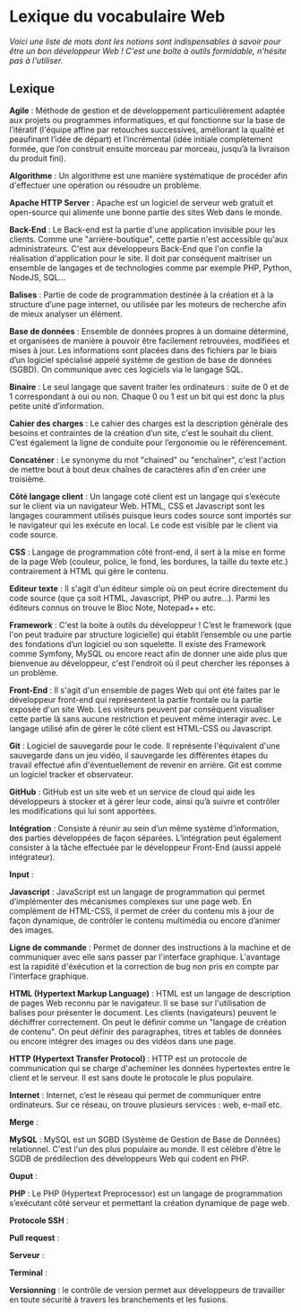 # Lexique du vocabulaire Web

*Voici une liste de mots dont les notions sont indispensables à savoir pour être un bon développeur Web ! C'est une boîte à outils formidable, n'hésite pas à l'utiliser.*

## Lexique

**Agile** : Méthode de gestion et de développement particulièrement adaptée aux projets ou programmes informatiques, et qui fonctionne sur la base de l’itératif (l'équipe affine par retouches successives, améliorant la qualité et peaufinant l’idée de départ) 
            et l’incrémental (idée initiale complètement formée, que l’on construit ensuite morceau par morceau, jusqu’à la livraison du produit fini).

**Algorithme** : Un algorithme est une manière systématique de procéder afin d'effectuer une opération ou résoudre un problème.

**Apache HTTP Server** : Apache est un logiciel de serveur web gratuit et open-source qui alimente une bonne partie des sites Web dans le monde.

**Back-End** : Le Back-end est la partie d'une application invisible pour les clients. Comme une "arrière-boutique", cette partie n'est accessible qu'aux administrateurs.
               C'est aux développeurs Back-End que l'on confie la réalisation d'application pour le site. Il doit par conséquent maitriser un ensemble de langages et de technologies comme par exemple PHP, Python, NodeJS, SQL...

**Balises** : Partie de code de programmation destinée à la création et à la structure d’une page internet, ou utilisée par les moteurs de recherche afin de mieux analyser un élément. 

**Base de données** : Ensemble de données propres à un domaine déterminé, et organisées de manière à pouvoir être facilement retrouvées, modifiées et mises à jour.
                      Les informations sont placées dans des fichiers par le biais d’un logiciel spécialisé appelé système de gestion de base de données (SGBD). On communique avec ces logiciels via le langage SQL.

**Binaire** : Le seul langage que savent traiter les ordinateurs : suite de 0 et de 1 correspondant à oui ou non. Chaque 0 ou 1 est un bit qui est donc la plus petite unité d’information. 
            
**Cahier des charges** : Le cahier des charges est la description générale des besoins et contraintes de la création d’un site, c'est le souhait du client. C’est également la ligne de conduite pour l’ergonomie ou le référencement.

**Concaténer** : Le synonyme du mot "chained" ou "enchaîner", c'est l'action de mettre bout à bout deux chaînes de caractères afin d'en créer une troisième.

**Côté langage client** : Un langage coté client est un langage qui s’exécute sur le client via un navigateur Web.
                          HTML, CSS et Javascript sont les langages couramment utilisés puisque leurs codes source sont importés sur le navigateur qui les exécute en local. Le code est visible par le client via code source.

**CSS** : Langage de programmation côté front-end, il sert à la mise en forme de la page Web (couleur, police, le fond, les bordures, la taille du texte etc.) contrairement à HTML qui gère le contenu.

**Editeur texte** : Il s'agit d'un éditeur simple où on peut écrire directement du code source (que ça soit HTML, Javascript, PHP ou autre...). Parmi les éditeurs connus on trouve le Bloc Note, Notepad++ etc.

**Framework** : C'est la boite à outils du développeur ! C’est le framework (que l'on peut traduire par structure logicielle) qui établit l’ensemble ou une partie des fondations d’un logiciel ou son squelette. 
                Il existe des Framework comme Symfony, MySQL ou encore react afin de donner une aide plus que bienvenue au développeur, c'est l'endroit où il peut chercher les réponses à un problème.

**Front-End** : Il s'agit d'un ensemble de pages Web qui ont été faites par le développeur front-end  qui représentent la partie frontale ou la partie exposée d'un site Web. 
                   Les visiteurs peuvent par conséquent visualiser cette partie là sans aucune restriction et peuvent même interagir avec. Le langage utilisé afin de gérer le côté client est HTML-CSS ou Javascript.
 
**Git** : Logiciel de sauvegarde pour le code. Il représente l'équivalent d'une sauvegarde dans un jeu vidéo, il sauvegarde les différentes étapes du travail effectué afin d'éventuellement de revenir en arrière.
          Git est comme un logiciel tracker et observateur.

**GitHub** : GitHub est un site web et un service de cloud qui aide les développeurs à stocker et à gérer leur code, ainsi qu’à suivre et contrôler les modifications qui lui sont apportées.

**Intégration** : Consiste à réunir au sein d’un même système d’information, des parties développées de façon séparées. L’intégration peut également consister à la tâche effectuée par le développeur Front-End (aussi appelé intégrateur).

**Input** :

**Javascript** : JavaScript est un langage de programmation qui permet d’implémenter des mécanismes complexes sur une page web. En complément de HTML-CSS, il permet de créer du contenu mis à jour de façon dynamique, de contrôler le contenu multimédia 
                 ou encore d’animer des images.

**Ligne de commande** : Permet de donner des instructions à la machine et de communiquer avec elle sans passer par l'interface graphique. L'avantage est la rapidité d'éxécution et la correction de bug non pris en compte par l'interface graphique. 

**HTML (Hypertext Markup Language)** : HTML est un langage de description de pages Web reconnu par le navigateur. Il se base sur l'utilisation de balises pour présenter le document. Les clients (navigateurs) peuvent le déchiffrer correctement. 
                                       On peut le définir comme un "langage de création de contenu". On peut définir des paragraphes, titres et tables de données ou encore intégrer des images ou des vidéos dans une page.  

**HTTP (Hypertext Transfer Protocol)** : HTTP est un protocole de communication qui se charge d'acheminer les données hypertextes entre le client et le serveur. Il est sans doute le protocole le plus populaire.

**Internet** : Internet, c’est le réseau qui permet de communiquer entre ordinateurs. Sur ce réseau, on trouve plusieurs services : web, e-mail etc.  

**Merge** : 

**MySQL** : MySQL est un SGBD (Système de Gestion de Base de Données) relationnel. C'est l'un des plus populaire au monde. Il est célèbre d'être le SGDB de prédilection des développeurs Web qui codent en PHP.

**Ouput** :

**PHP** : Le PHP (Hypertext Preprocessor) est un langage de programmation s’exécutant côté serveur et permettant la création dynamique de page web.

**Protocole SSH** : 

**Pull request** : 

**Serveur** :

**Terminal** :

**Versionning** : le contrôle de version permet aux développeurs de travailler en toute sécurité à travers les branchements et les fusions.
